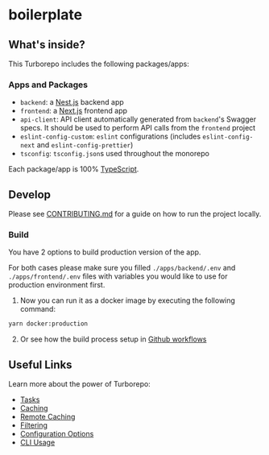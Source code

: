 # boilerplate

## What's inside?

This Turborepo includes the following packages/apps:

### Apps and Packages

- `backend`: a [Nest.js](https://nestjs.com/) backend app
- `frontend`: a [Next.js](https://nextjs.org/) frontend app
- `api-client`: API client automatically generated from `backend`'s Swagger specs. It should be used to perform API calls from the `frontend` project
- `eslint-config-custom`: `eslint` configurations (includes `eslint-config-next` and `eslint-config-prettier`)
- `tsconfig`: `tsconfig.json`s used throughout the monorepo

Each package/app is 100% [TypeScript](https://www.typescriptlang.org/).

## Develop

Please see [CONTRIBUTING.md](./CONTRIBUTING.md) for a guide on how to run the project locally.

### Build

You have 2 options to build production version of the app.

For both cases please make sure you filled `./apps/backend/.env` and `./apps/frontend/.env` files with variables you would like to use for production environment first.

1. Now you can run it as a docker image by executing the following command:

```sh
yarn docker:production
```

2. Or see how the build process setup in [Github workflows](./.github/workflows/ci-main.yml)

## Useful Links

Learn more about the power of Turborepo:

- [Tasks](https://turbo.build/repo/docs/core-concepts/monorepos/running-tasks)
- [Caching](https://turbo.build/repo/docs/core-concepts/caching)
- [Remote Caching](https://turbo.build/repo/docs/core-concepts/remote-caching)
- [Filtering](https://turbo.build/repo/docs/core-concepts/monorepos/filtering)
- [Configuration Options](https://turbo.build/repo/docs/reference/configuration)
- [CLI Usage](https://turbo.build/repo/docs/reference/command-line-reference)
